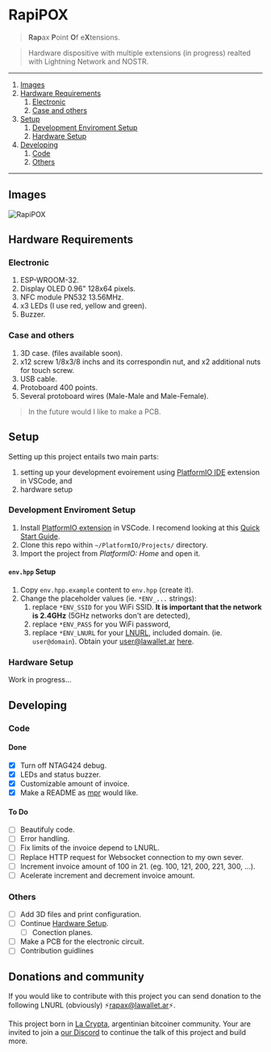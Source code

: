 # RapiPOX

> **Rap**ax **P**oint **O**f e**X**tensions.
 
> Hardware dispositive with multiple extensions (in progress) realted with Lightning Network and NOSTR.

---

1. [Images](#images)
2. [Hardware Requirements](#hardware-requirements)
    1. [Electronic](#electronic)
    2. [Case and others](#case-and-others)
3. [Setup](#setup)
    1. [Development Enviroment Setup](#development-enviroment-setup)
    2. [Hardware Setup](#hardware-setup)
4. [Developing](#developing)
    1. [Code](#code)
    2. [Others](#others)

---

## Images

![RapiPOX](./images/RapiPOX_v1.0.0_La_Crypta.jpg 'RapiPOX in La Crypta')

## Hardware Requirements

### Electronic

1. ESP-WROOM-32.
2. Display OLED 0.96" 128x64 pixels.
3. NFC module PN532 13.56MHz.
4. x3 LEDs (I use red, yellow and green).
5. Buzzer.

### Case and others

1. 3D case. (files available soon).
2. x12 screw 1/8x3/8 inchs and its correspondin nut, and x2 additional nuts for touch screw.
3. USB cable.
4. Protoboard 400 points.
5. Several protoboard wires (Male-Male and Male-Female).
> In the future would I like to make a PCB.

## Setup

Setting up this project entails two main parts:

1. setting up your development evoirement using [PlatformIO IDE](https://platformio.org/) extension in VSCode, and
2. hardware setup

### Development Enviroment Setup 

1. Install [PlatformIO extension](https://platformio.org/install/ide?install=vscode) in VSCode. I recomend looking at this [Quick Start Guide](https://docs.platformio.org/en/latest/integration/ide/vscode.html#quick-start).
2. Clone this repo within `~/PlatformIO/Projects/` directory.
3. Import the project from _PlatformIO: Home_ and open it.

#### `env.hpp` Setup

1. Copy `env.hpp.example` content to `env.hpp` (create it).
2. Change the placeholder values (ie. `*ENV_...` strings):
    1. replace `*ENV_SSID` for you WiFi SSID. **It is important that the network is 2.4GHz** (5GHz networks don't are detected),
    2. replace `*ENV_PASS` for you WiFi password,
    3. replace `*ENV_LNURL` for your [LNURL](https://github.com/lnurl/luds/blob/luds/16.md), included domain. (ie. `user@domain`). Obtain your user@lawallet.ar [here](https://lawallet.ar/).

### Hardware Setup

Work in progress...

## Developing

### Code

#### Done

- [x] Turn off NTAG424 debug.
- [x] LEDs and status buzzer.
- [x] Customizable amount of invoice.
- [x] Make a README as [mpr](https://github.com/mariano-perez-rodriguez) would like.

#### To Do

- [ ] Beautifuly code.
- [ ] Error handling.
- [ ] Fix limits of the invoice depend to LNURL.
- [ ] Replace HTTP request for Websocket connection to my own sever.
- [ ] Increment invoice amount of 100 in 21. (eg. 100, 121, 200, 221, 300, ...).
- [ ] Acelerate increment and decrement invoice amount.

### Others

- [ ] Add 3D files and print configuration.
- [ ] Continue [Hardware Setup](#hardware-setup).
    - [ ] Conection planes.
- [ ] Make a PCB for the electronic circuit.
- [ ] Contribution guidlines

## Donations and community

If you would like to contribute with this project you can send donation to the following LNURL (obviously) ⚡rapax@lawallet.ar⚡.

This project born in  [La Crypta](https://lacrypta.ar/), argentinian bitcoiner community. Your are invited to join a [our Discord](https://discord.lacrypta.ar) to continue the talk of this project and build more.
